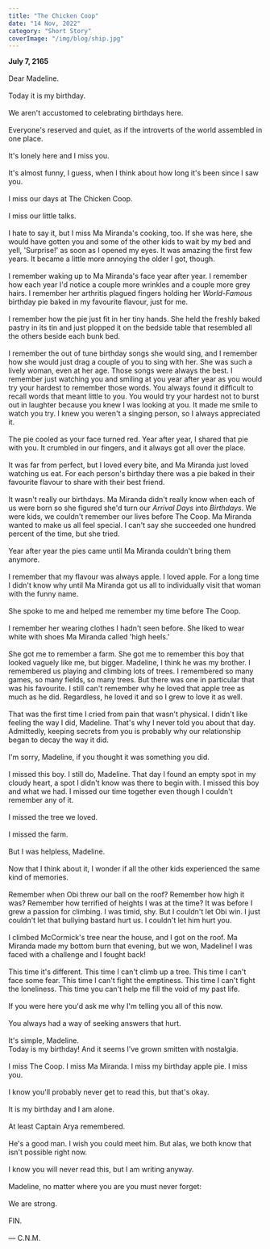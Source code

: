 ```yaml
---
title: "The Chicken Coop"
date: "14 Nov, 2022"
category: "Short Story"
coverImage: "/img/blog/ship.jpg"
---
```


**July 7, 2165**  
<br>
Dear Madeline.  
<br>
Today it is my birthday.  
<br>
We aren't accustomed to celebrating birthdays here.  
<br>
Everyone's reserved and quiet, as if the introverts of the world assembled in one place.  
<br>
It's lonely here and I miss you.  
<br>
It's almost funny, I guess, when I think about how long it's been since I saw you.  
<br>
I miss our days at The Chicken Coop.  
<br>
I miss our little talks.  
<br>
I hate to say it, but I miss Ma Miranda's cooking, too. If she was here, she would have gotten you and some of the other kids to wait by my bed and yell, 'Surprise!' as soon as I opened my eyes. It was amazing the first few years. It became a little more annoying the older I got, though.  
<br>
I remember waking up to Ma Miranda's face year after year. I remember how each year I'd notice a couple more wrinkles and a couple more grey hairs. I remember her arthritis plagued fingers holding her _World-Famous_ birthday pie baked in my favourite flavour, just for me.  
<br>
I remember how the pie just fit in her tiny hands. She held the freshly baked pastry in its tin and just plopped it on the bedside table that resembled all the others beside each bunk bed.  
<br>
I remember the out of tune birthday songs she would sing, and I remember how she would just drag a couple of you to sing with her. She was such a lively woman, even at her age. Those songs were always the best. I remember just watching you and smiling at you year after year as you would try your hardest to remember those words. You always found it difficult to recall words that meant little to you. You would try your hardest not to burst out in laughter because you knew I was looking at you. It made me smile to watch you try. I knew you weren't a singing person, so I always appreciated it.  
<br>
The pie cooled as your face turned red. Year after year, I shared that pie with you. It crumbled in our fingers, and it always got all over the place.  
<br>
It was far from perfect, but I loved every bite, and Ma Miranda just loved watching us eat. For each person's birthday there was a pie baked in their favourite flavour to share with their best friend.  
<br>
It wasn't really our birthdays. Ma Miranda didn't really know when each of us were born so she figured she'd turn our _Arrival Days_ into _Birthdays_. We were kids, we couldn't remember our lives before The Coop. Ma Miranda wanted to make us all feel special. I can't say she succeeded one hundred percent of the time, but she tried.  
<br>
Year after year the pies came until Ma Miranda couldn't bring them anymore.  
<br>
I remember that my flavour was always apple. I loved apple. For a long time I didn't know why until Ma Miranda got us all to individually visit that woman with the funny name.  
<br>
She spoke to me and helped me remember my time before The Coop.  
<br>
I remember her wearing clothes I hadn't seen before. She liked to wear white with shoes Ma Miranda called 'high heels.'  
<br>
She got me to remember a farm. She got me to remember this boy that looked vaguely like me, but bigger. Madeline, I think he was my brother. I remembered us playing and climbing lots of trees. I remembered so many games, so many fields, so many trees. But there was one in particular that was his favourite. I still can't remember why he loved that apple tree as much as he did. Regardless, he loved it and so I grew to love it as well.  
<br>
That was the first time I cried from pain that wasn't physical. I didn't like feeling the way I did, Madeline. That's why I never told you about that day. Admittedly, keeping secrets from you is probably why our relationship began to decay the way it did.  
<br>
I'm sorry, Madeline, if you thought it was something you did.  
<br>
I missed this boy. I still do, Madeline. That day I found an empty spot in my cloudy heart, a spot I didn't know was there to begin with. I missed this boy and what we had. I missed our time together even though I couldn't remember any of it.  
<br>
I missed the tree we loved.  
<br>
I missed the farm.  
<br>
But I was helpless, Madeline.  
<br>
Now that I think about it, I wonder if all the other kids experienced the same kind of memories.  
<br>
Remember when Obi threw our ball on the roof? Remember how high it was? Remember how terrified of heights I was at the time? It was before I grew a passion for climbing. I was timid, shy. But I couldn't let Obi win. I just couldn't let that bullying bastard hurt us. I couldn't let him hurt you.  
<br>
I climbed McCormick's tree near the house, and I got on the roof. Ma Miranda made my bottom burn that evening, but we won, Madeline! I was faced with a challenge and I fought back!  
<br>
This time it's different. This time I can't climb up a tree. This time I can't face some fear. This time I can't fight the emptiness. This time I can't fight the loneliness. This time you can't help me fill the void of my past life.  
<br>
If you were here you'd ask me why I'm telling you all of this now.  
<br>
You always had a way of seeking answers that hurt.  
<br>
It's simple, Madeline.  
Today is my birthday! And it seems I've grown smitten with nostalgia.  
<br>
I miss The Coop. I miss Ma Miranda. I miss my birthday apple pie. I miss you.  
<br>
I know you'll probably never get to read this, but that's okay.  
<br>
It is my birthday and I am alone.  
<br>
At least Captain Arya remembered.  
<br>
He's a good man. I wish you could meet him. But alas, we both know that isn't possible right now.  
<br>
I know you will never read this, but I am writing anyway.  
<br>
Madeline, no matter where you are you must never forget:  
<br>
We are strong.  
<br>
FIN.  
<br>
— C.N.M.
